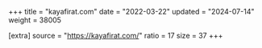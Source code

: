 +++
title = "kayafirat.com"
date = "2022-03-22"
updated = "2024-07-14"
weight = 38005

[extra]
source = "https://kayafirat.com/"
ratio = 17
size = 37
+++
